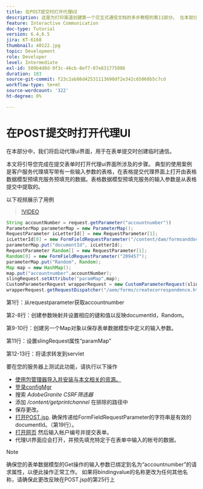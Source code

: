 ```yaml
---
title: 在POST提交时打开代理UI
description: 这是为打印渠道创建第一个交互式通信文档的多步教程的第11部分。 在本部分中，我们将启动代理ui界面，用于在表单提交时创建临时通信。
feature: Interactive Communication
doc-type: Tutorial
version: 6.4,6.5
jira: KT-6168
thumbnail: 40122.jpg
topic: Development
role: Developer
level: Intermediate
exl-id: 509b4d0d-9f3c-46cb-8ef7-07e831775086
duration: 183
source-git-commit: f23c2ab86d42531113690df2e342c65060b5c7cd
workflow-type: tm+mt
source-wordcount: '322'
ht-degree: 0%

---
```


# 在POST提交时打开代理UI

在本部分中，我们将启动代理ui界面，用于在表单提交时创建临时通信。

本文将引导您完成在提交表单时打开代理ui界面所涉及的步骤。 典型的使用案例是客户服务代理填写带有一些输入参数的表格，在表格提交代理界面上打开由表格数据模型预填充服务预填充的数据。表格数据模型预填充服务的输入参数是从表格提交中提取的。

以下视频展示了用例

>[!VIDEO](https://video.tv.adobe.com/v/40122?quality=12&learn=on)

```java
String accountNumber = request.getParameter("accountnumber"))
ParameterMap parameterMap = new ParameterMap();
RequestParameter icLetterId[] = new RequestParameter[1];
icLetterId[0] = new FormFieldRequestParameter("/content/dam/formsanddocuments/retirementstatementprint");
parameterMap.put("documentId", icLetterId);
RequestParameter Random[] = new RequestParameter[1];
Random[0] = new FormFieldRequestParameter("209457");
parameterMap.put("Random", Random);
Map map = new HashMap();
map.put("accountnumber",accountNumber);
slingRequest.setAttribute("paramMap",map);
CustomParameterRequest wrapperRequest = new CustomParameterRequest(slingRequest,parameterMap,"GET");
wrapperRequest.getRequestDispatcher("/aem/forms/createcorrespondence.html").include(wrapperRequest, response);
```

第1行：从requestparameter获取accountnumber

第2-8行：创建参数映射并设置相应的键和值以反映documentId，Random。

第9-10行：创建另一个Map对象以保存表单数据模型中定义的输入参数。

第11行：设置slingRequest属性“paramMap”

第12-13行：将请求转发到servlet

要在您的服务器上测试此功能，请执行以下操作

* [使用包管理器导入并安装与本文相关的资源。](assets/launch-agent-ui.zip)
* [登录configMgr](http://localhost:4502/system/console/configMgr)
* 搜索 _AdobeGranite CSRF筛选器_
* 添加 _/content/getprintchannel_ 在排除的路径中
* 保存更改。
* [打开POST.jsp](http://localhost:4502/apps/AEMForms/openprintchannel/POST.jsp). 确保传递给FormFieldRequestParameter的字符串是有效的documentId。（第19行）。
* [打开网页](http://localhost:4502/content/OpenPrintChannel.html) 然后输入帐户编号并提交表单。
* 代理UI界面应会打开，并预先填充特定于在表单中输入的帐号的数据。

>[!NOTE]
>
>确保您的表单数据模型的Get操作的输入参数已绑定到名为“accountnumber”的请求属性，以便此操作正常工作。 如果将bindingvalue的名称更改为任何其他名称，请确保此更改反映在POST.jsp的第25行上
